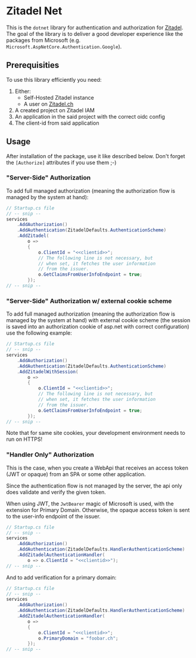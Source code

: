 # Zitadel Net

This is the `dotnet` library for authentication and authorization
for [Zitadel](https://zitadel.ch). The goal of the library is to
deliver a good developer experience like the packages from Microsoft
(e.g. `Microsoft.AspNetCore.Authentication.Google`).

## Prerequisities

To use this library efficiently you need:

1. Either:
   - Self-Hosted Zitadel instance
   - A user on [Zitadel.ch](https://console.zitadel.ch)
2. A created project on Zitadel IAM
3. An application in the said project with the correct oidc config
4. The client-id from said application

## Usage

After installation of the package, use it like described below.
Don't forget the `[Authorize]` attributes if you use them ;-)

### "Server-Side" Authorization

To add full managed authorization (meaning the authorization flow is
managed by the system at hand):

```csharp
// Startup.cs file
// -- snip --
services
    .AddAuthorization()
    .AddAuthentication(ZitadelDefaults.AuthenticationScheme)
    .AddZitadel(
        o =>
        {
            o.ClientId = "<<clientid>>";
            // The following line is not necessary, but
            // when set, it fetches the user information
            // from the issuer.
            o.GetClaimsFromUserInfoEndpoint = true;
        });
// -- snip --
```

### "Server-Side" Authorization w/ external cookie scheme

To add full managed authorization (meaning the authorization flow is
managed by the system at hand) with external cookie scheme (the session
is saved into an authorization cookie of asp.net with correct configuration)
use the following example:

```csharp
// Startup.cs file
// -- snip --
services
    .AddAuthorization()
    .AddAuthentication(ZitadelDefaults.AuthenticationScheme)
    .AddZitadelWithSession(
        o =>
        {
            o.ClientId = "<<clientid>>";
            // The following line is not necessary, but
            // when set, it fetches the user information
            // from the issuer.
            o.GetClaimsFromUserInfoEndpoint = true;
        });
// -- snip --
```

Note that for same site cookies, your development environment needs to run
on HTTPS!

### "Handler Only" Authorization

This is the case, when you create a WebApi that receives an
access token (JWT or opaque) from an SPA or some other application.

Since the authentication flow is not managed by the server, the
api only does validate and verify the given token.

When using JWT, the `JwtBearer` magic of Microsoft is used, with
the extension for Primary Domain. Otherwise, the opaque access
token is sent to the user-info endpoint of the issuer.

```csharp
// Startup.cs file
// -- snip --
services
    .AddAuthorization()
    .AddAuthentication(ZitadelDefaults.HandlerAuthenticationScheme)
    .AddZitadelAuthenticationHandler(
        o => o.ClientId = "<<clientid>>");
// -- snip --
```

And to add verification for a primary domain:

```csharp
// Startup.cs file
// -- snip --
services
    .AddAuthorization()
    .AddAuthentication(ZitadelDefaults.HandlerAuthenticationScheme)
    .AddZitadelAuthenticationHandler(
        o =>
        {
            o.ClientId = "<<clientid>>";
            o.PrimaryDomain = "foobar.ch";
        });
// -- snip --
```
